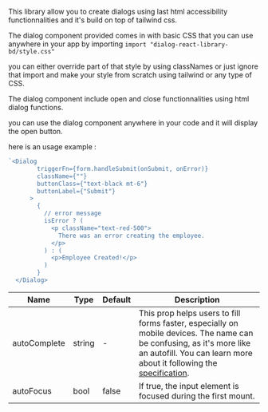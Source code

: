 This library allow you to create dialogs using last html accessibility functionnalities and it's build on top of tailwind css.

The dialog component provided comes in with basic CSS that you can use anywhere in your app by importing ```import "dialog-react-library-bd/style.css"```

you can either override part of that style by using classNames or just ignore that import and make your style from scratch using tailwind or any type of CSS.

The dialog component include open and close functionnalities using html dialog functions.

you can use the dialog component anywhere in your code and it will display the open button.

here is an usage example : 

``` jsx
`<Dialog
        triggerFn={form.handleSubmit(onSubmit, onError)}
        className={""}
        buttonClass={"text-black mt-6"}
        buttonLabel={"Submit"}
      >
        {
          // error message
          isError ? (
            <p className="text-red-500">
              There was an error creating the employee.
            </p>
          ) : (
            <p>Employee Created!</p>
          )
        }
  </Dialog>
```




| Name            | Type    | Default | Description                                                                                 |
|-----------------|---------|---------|---------------------------------------------------------------------------------------------|
| autoComplete    | string  | -       | This prop helps users to fill forms faster, especially on mobile devices. The name can be confusing, as it's more like an autofill. You can learn more about it following the [specification](#). |
| autoFocus       | bool    | false   | If true, the input element is focused during the first mount.                              |
